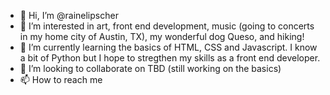 - 👋 Hi, I’m @rainelipscher
- 👀 I’m interested in art, front end development, music (going to concerts in my home city of Austin, TX), my wonderful dog Queso, and hiking! 
- 🌱 I’m currently learning the basics of HTML, CSS and Javascript. I know a bit of Python but I hope to stregthen my skills as a front end developer. 
- 💞️ I’m looking to collaborate on TBD (still working on the basics) 
- 📫 How to reach me 

<!---
rainelipscher/rainelipscher is a ✨ special ✨ repository because its `README.md` (this file) appears on your GitHub profile.
You can click the Preview link to take a look at your changes.
--->
